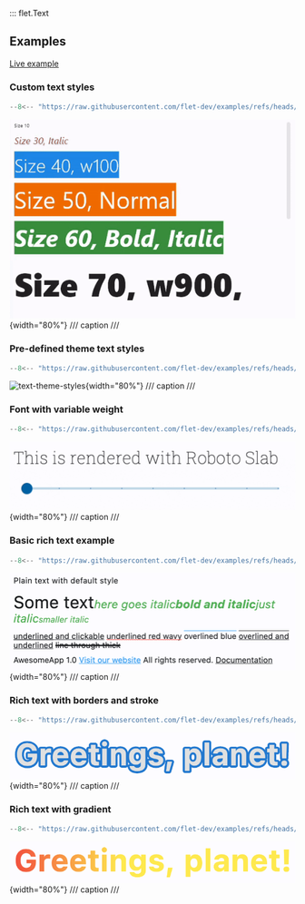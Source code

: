 ::: flet.Text

## Examples

[Live example](https://flet-controls-gallery.fly.dev/displays/text)

### Custom text styles

```python
--8<-- "https://raw.githubusercontent.com/flet-dev/examples/refs/heads/v1-docs/python/controls/text/custom-styles.py"
```

![custom-styles](https://raw.githubusercontent.com/flet-dev/examples/v1-docs/python/controls/text/media/custom-styles.gif){width="80%"}
/// caption
///

### Pre-defined theme text styles

```python
--8<-- "https://raw.githubusercontent.com/flet-dev/examples/refs/heads/v1-docs/python/controls/text/text-theme-styles.py"
```

![text-theme-styles](https://raw.githubusercontent.com/flet-dev/examples/v1-docs/python/controls/text/media/text-theme-styles.png){width="80%"}
/// caption
///

### Font with variable weight

```python
--8<-- "https://raw.githubusercontent.com/flet-dev/examples/refs/heads/v1-docs/python/controls/text/variable-font-weight.py"
```

![variable-font-weight](https://raw.githubusercontent.com/flet-dev/examples/v1-docs/python/controls/text/media/variable-font-weight.gif){width="80%"}
/// caption
///

### Basic rich text example

```python
--8<-- "https://raw.githubusercontent.com/flet-dev/examples/refs/heads/v1-docs/python/controls/text/rich-text-basic.py"
```

![rich-text-basic](https://raw.githubusercontent.com/flet-dev/examples/v1-docs/python/controls/text/media/rich-text-basic.png){width="80%"}
/// caption
///

### Rich text with borders and stroke

```python
--8<-- "https://raw.githubusercontent.com/flet-dev/examples/refs/heads/v1-docs/python/controls/text/rich-text-border-stroke.py"
```

![rich-text-border-stroke](https://raw.githubusercontent.com/flet-dev/examples/v1-docs/python/controls/text/media/rich-text-border-stroke.png){width="80%"}
/// caption
///

### Rich text with gradient

```python
--8<-- "https://raw.githubusercontent.com/flet-dev/examples/refs/heads/v1-docs/python/controls/text/rich-text-gradient.py"
```

![rich-text-gradient](https://raw.githubusercontent.com/flet-dev/examples/v1-docs/python/controls/text/media/rich-text-gradient.png){width="80%"}
/// caption
///